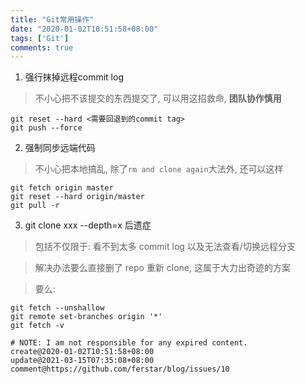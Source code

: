 ```yaml
---
title: "Git常用操作"
date: "2020-01-02T10:51:58+08:00"
tags: ['Git']
comments: true
---
```


1. 强行抹掉远程commit log

> 不小心把不该提交的东西提交了, 可以用这招救命, **团队协作慎用**

```shell
git reset --hard <需要回退到的commit tag>
git push --force
```

2. 强制同步远端代码

> 不小心把本地搞乱, 除了`rm and clone again`大法外, 还可以这样

```shell
git fetch origin master
git reset --hard origin/master
git pull -r
```

3. git clone xxx --depth=x 后遗症

> 包括不仅限于: 看不到太多 commit log 以及无法查看/切换远程分支

> 解决办法要么直接删了 repo 重新 clone, 这属于大力出奇迹的方案

> 要么:

```shell
git fetch --unshallow
git remote set-branches origin '*'
git fetch -v
```

```
# NOTE: I am not responsible for any expired content.
create@2020-01-02T10:51:58+08:00
update@2021-03-15T07:35:08+08:00
comment@https://github.com/ferstar/blog/issues/10
```
